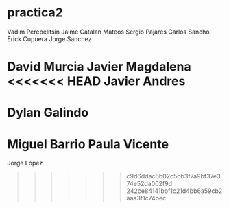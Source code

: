 # practica2
Vadim Perepelitsin			Jaime Catalan Mateos 
Sergio Pajares	 			Carlos Sancho
Erick Cupuera				Jorge Sanchez

David Murcia                            Javier Magdalena
<<<<<<< HEAD
Javier Andres
=======

Dylan Galindo
=======
Miguel Barrio				Paula Vicente
=======
Jorge López
>>>>>>> c9d6ddac6b02c5bb3f7a9bf37e374e52da002f9d
>>>>>>> 242ce84141bbf1c21d4bb6a59cb2aaa3f1c74bec
